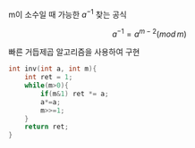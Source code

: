 m이 소수일 때 가능한 $a^{-1}$ 찾는 공식

$$a^{-1} = a^{m-2} (mod\,m)$$ 

빠른 거듭제곱 알고리즘을 사용하여 구현
```cpp
int inv(int a, int m){
	int ret = 1;
	while(m>0){
		if(m&1) ret *= a;
		a*=a;
		m>>=1;
	}
	return ret;
}
```
